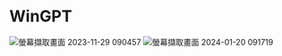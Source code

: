 # WinGPT

![螢幕擷取畫面 2023-11-29 090457](https://github.com/zhengshunze/WinGPT/assets/77151276/662b92da-435d-441c-b7bf-ede57c6ed97a)
![螢幕擷取畫面 2024-01-20 091719](https://github.com/zhengshunze/WinGPT/assets/77151276/b359d531-0dd1-470e-956f-e664428ba1cf)
